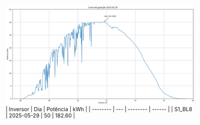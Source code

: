 ![My Image](29_05_2025-S1_BL8.png)
| Inversor | Dia | Potência | kWh    |
| -------- | --- | -------- | ------ |
| S1_BL8       | 2025-05-29  | 50       | 182.60 |